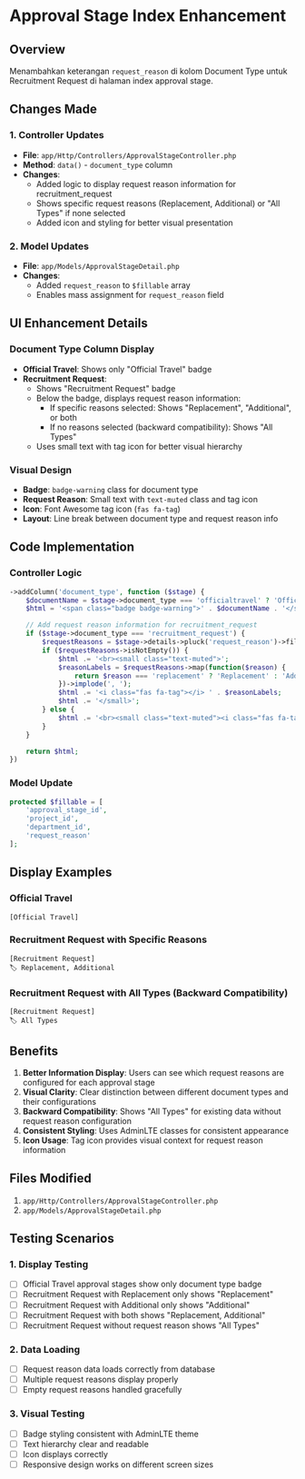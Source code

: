 # Approval Stage Index Enhancement

## Overview

Menambahkan keterangan `request_reason` di kolom Document Type untuk Recruitment Request di halaman index approval stage.

## Changes Made

### 1. Controller Updates

-   **File**: `app/Http/Controllers/ApprovalStageController.php`
-   **Method**: `data()` - `document_type` column
-   **Changes**:
    -   Added logic to display request reason information for recruitment_request
    -   Shows specific request reasons (Replacement, Additional) or "All Types" if none selected
    -   Added icon and styling for better visual presentation

### 2. Model Updates

-   **File**: `app/Models/ApprovalStageDetail.php`
-   **Changes**:
    -   Added `request_reason` to `$fillable` array
    -   Enables mass assignment for `request_reason` field

## UI Enhancement Details

### Document Type Column Display

-   **Official Travel**: Shows only "Official Travel" badge
-   **Recruitment Request**:
    -   Shows "Recruitment Request" badge
    -   Below the badge, displays request reason information:
        -   If specific reasons selected: Shows "Replacement", "Additional", or both
        -   If no reasons selected (backward compatibility): Shows "All Types"
    -   Uses small text with tag icon for better visual hierarchy

### Visual Design

-   **Badge**: `badge-warning` class for document type
-   **Request Reason**: Small text with `text-muted` class and tag icon
-   **Icon**: Font Awesome tag icon (`fas fa-tag`)
-   **Layout**: Line break between document type and request reason info

## Code Implementation

### Controller Logic

```php
->addColumn('document_type', function ($stage) {
    $documentName = $stage->document_type === 'officialtravel' ? 'Official Travel' : ucfirst(str_replace('_', ' ', $stage->document_type));
    $html = '<span class="badge badge-warning">' . $documentName . '</span>';

    // Add request reason information for recruitment_request
    if ($stage->document_type === 'recruitment_request') {
        $requestReasons = $stage->details->pluck('request_reason')->filter()->unique()->sort();
        if ($requestReasons->isNotEmpty()) {
            $html .= '<br><small class="text-muted">';
            $reasonLabels = $requestReasons->map(function($reason) {
                return $reason === 'replacement' ? 'Replacement' : 'Additional';
            })->implode(', ');
            $html .= '<i class="fas fa-tag"></i> ' . $reasonLabels;
            $html .= '</small>';
        } else {
            $html .= '<br><small class="text-muted"><i class="fas fa-tag"></i> All Types</small>';
        }
    }

    return $html;
})
```

### Model Update

```php
protected $fillable = [
    'approval_stage_id',
    'project_id',
    'department_id',
    'request_reason'
];
```

## Display Examples

### Official Travel

```
[Official Travel]
```

### Recruitment Request with Specific Reasons

```
[Recruitment Request]
🏷️ Replacement, Additional
```

### Recruitment Request with All Types (Backward Compatibility)

```
[Recruitment Request]
🏷️ All Types
```

## Benefits

1. **Better Information Display**: Users can see which request reasons are configured for each approval stage
2. **Visual Clarity**: Clear distinction between different document types and their configurations
3. **Backward Compatibility**: Shows "All Types" for existing data without request reason configuration
4. **Consistent Styling**: Uses AdminLTE classes for consistent appearance
5. **Icon Usage**: Tag icon provides visual context for request reason information

## Files Modified

1. `app/Http/Controllers/ApprovalStageController.php`
2. `app/Models/ApprovalStageDetail.php`

## Testing Scenarios

### 1. Display Testing

-   [ ] Official Travel approval stages show only document type badge
-   [ ] Recruitment Request with Replacement only shows "Replacement"
-   [ ] Recruitment Request with Additional only shows "Additional"
-   [ ] Recruitment Request with both shows "Replacement, Additional"
-   [ ] Recruitment Request without request reason shows "All Types"

### 2. Data Loading

-   [ ] Request reason data loads correctly from database
-   [ ] Multiple request reasons display properly
-   [ ] Empty request reasons handled gracefully

### 3. Visual Testing

-   [ ] Badge styling consistent with AdminLTE theme
-   [ ] Text hierarchy clear and readable
-   [ ] Icon displays correctly
-   [ ] Responsive design works on different screen sizes
